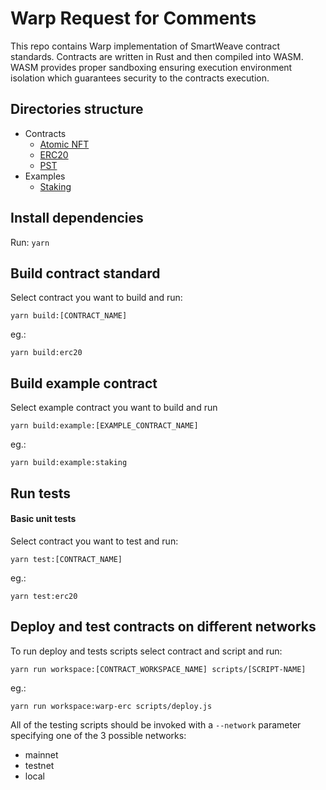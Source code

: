 # Warp Request for Comments

This repo contains Warp implementation of SmartWeave contract standards. Contracts are written in Rust and then compiled into WASM. WASM provides proper sandboxing ensuring execution environment isolation which guarantees security to the contracts execution.

## Directories structure

- Contracts
  - [Atomic NFT](https://github.com/warp-contracts/wrc/tree/master/contracts/atomic-nft)
  - [ERC20](https://github.com/warp-contracts/wrc/tree/master/contracts/erc20)
  - [PST](https://github.com/warp-contracts/wrc/tree/master/contracts/pst)
- Examples
  - [Staking](https://github.com/warp-contracts/wrc/tree/master/examples/staking)

## Install dependencies

Run:
`yarn`

## Build contract standard

Select contract you want to build and run:

`yarn build:[CONTRACT_NAME]`

eg.:

`yarn build:erc20 `

## Build example contract

Select example contract you want to build and run

`yarn build:example:[EXAMPLE_CONTRACT_NAME]`

eg.:

`yarn build:example:staking `

## Run tests

#### Basic unit tests

Select contract you want to test and run:

`yarn test:[CONTRACT_NAME]`

eg.:

`yarn test:erc20 `

## Deploy and test contracts on different networks

To run deploy and tests scripts select contract and script and run:

`
yarn run workspace:[CONTRACT_WORKSPACE_NAME] scripts/[SCRIPT-NAME]
`

eg.:

`
yarn run workspace:warp-erc scripts/deploy.js
`

All of the testing scripts should be invoked with a `--network` parameter specifying one of the 3 possible networks:

- mainnet
- testnet
- local
